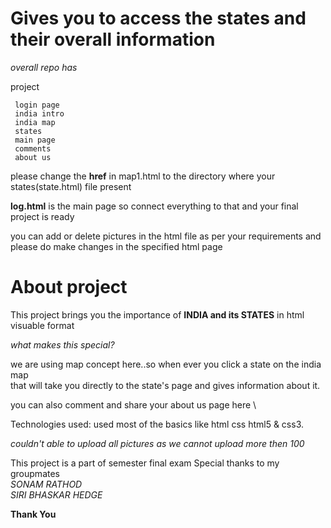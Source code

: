 # Gives you to access the states and their overall information 

 _overall repo has_ 

project
```
 login page
 india intro
 india map
 states
 main page
 comments 
 about us 
 ```
 
please change the **href** in map1.html to the directory where your states(state.html) file present

**log.html** is the main page so connect everything to that and your final project is ready


you can add or delete pictures in the html file as per your requirements and please do make changes in the specified html page

# About project 

This  project brings you the importance of **INDIA and its STATES** in html visuable format

_what makes this special?_


we are using map concept here..so when ever you click  a state on the india map  
that will take you directly to the state's page and gives information about it. 

you can also comment and share your about us page  here \ 


Technologies used:
used most of the basics like html css html5 & css3.



_couldn't able to upload all pictures as we cannot upload more then 100_

This project is a  part of semester final exam Special thanks to my groupmates\
*SONAM RATHOD* \
*SIRI BHASKAR HEDGE*


**Thank You**
